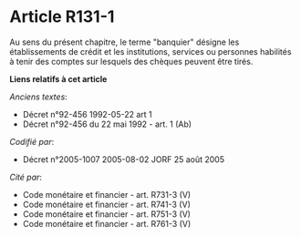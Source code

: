 # Article R131-1

Au sens du présent chapitre, le terme "banquier" désigne les établissements de crédit et les institutions, services ou
personnes habilités à tenir des comptes sur lesquels des chèques peuvent être tirés.

**Liens relatifs à cet article**

_Anciens textes_:

  - Décret n°92-456 1992-05-22 art 1
  - Décret n°92-456 du 22 mai 1992 - art. 1 (Ab)

_Codifié par_:

  - Décret n°2005-1007 2005-08-02 JORF 25 août 2005

_Cité par_:

  - Code monétaire et financier - art. R731-3 (V)
  - Code monétaire et financier - art. R741-3 (V)
  - Code monétaire et financier - art. R751-3 (V)
  - Code monétaire et financier - art. R761-3 (V)
